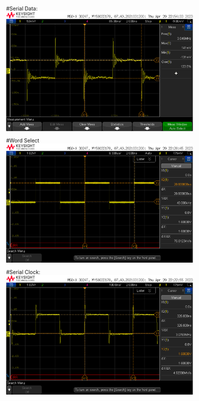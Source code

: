 #Serial Data:  
![MISO_Scope](miso.png)

#Word Select  
![SS_Scope](ss.png)

#Serial Clock:  
![SCK_Scope](sck.png)
